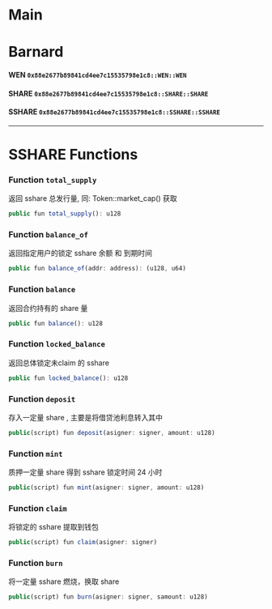 # Main

# Barnard

#### WEN `0x88e2677b89841cd4ee7c15535798e1c8::WEN::WEN`

#### SHARE `0x88e2677b89841cd4ee7c15535798e1c8::SHARE::SHARE`

#### SSHARE `0x88e2677b89841cd4ee7c15535798e1c8::SSHARE::SSHARE`

---

# SSHARE Functions

### Function `total_supply`
返回 sshare 总发行量, 同: Token::market_cap<SSHARE>() 获取

```js
public fun total_supply(): u128
```

### Function `balance_of`
返回指定用户的锁定 sshare 余额 和 到期时间

```js
public fun balance_of(addr: address): (u128, u64)
```

### Function `balance`
返回合约持有的 share 量

```js
public fun balance(): u128
```

### Function `locked_balance`
返回总体锁定未claim 的 sshare

```js
public fun locked_balance(): u128
```

### Function `deposit`
存入一定量 share , 主要是将借贷池利息转入其中

```js
public(script) fun deposit(asigner: signer, amount: u128)
```

### Function `mint`
质押一定量 share 得到 sshare 锁定时间 24 小时

```js
public(script) fun mint(asigner: signer, amount: u128)
```

### Function `claim`
将锁定的 sshare 提取到钱包

```js
public(script) fun claim(asigner: signer)
```

### Function `burn`
将一定量 sshare 燃烧，换取 share

```js
public(script) fun burn(asigner: signer, samount: u128)
```
